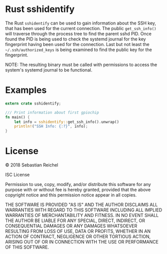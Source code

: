 Rust sshidentify
================

The Rust `sshidentify` can be used to gain information about the
SSH key, that has been used for the current connection. The
public `get_ssh_info()` will traverse through the process tree
to find the parent sshd PID. Once found the PID is being used
to check the systemd journal for the key fingerprint having been
used for the connection. Last but not least the `~/.ssh/authorized_keys`
is being examined to find the public key for the fingerprint.

NOTE: The resulting binary must be called with permissions to
access the system's systemd journal to be functional.

Examples
========

```rust
extern crate sshidentify;

/// Print information about first gpiochip
fn main() {
	let info = sshidentify::get_ssh_info().unwrap()
    println!("SSH Info: {:?}", info);
}
```

License
=======

© 2018 Sebastian Reichel

ISC License

Permission to use, copy, modify, and/or distribute this software for
any purpose with or without fee is hereby granted, provided that the
above copyright notice and this permission notice appear in all copies.

THE SOFTWARE IS PROVIDED "AS IS" AND THE AUTHOR DISCLAIMS ALL WARRANTIES
WITH REGARD TO THIS SOFTWARE INCLUDING ALL IMPLIED WARRANTIES OF
MERCHANTABILITY AND FITNESS. IN NO EVENT SHALL THE AUTHOR BE LIABLE FOR
ANY SPECIAL, DIRECT, INDIRECT, OR CONSEQUENTIAL DAMAGES OR ANY DAMAGES
WHATSOEVER RESULTING FROM LOSS OF USE, DATA OR PROFITS, WHETHER IN AN
ACTION OF CONTRACT, NEGLIGENCE OR OTHER TORTIOUS ACTION, ARISING OUT OF
OR IN CONNECTION WITH THE USE OR PERFORMANCE OF THIS SOFTWARE.
